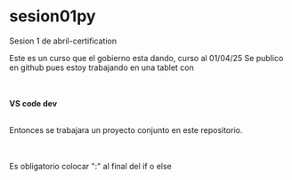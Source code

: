 # sesion01py
Sesion 1 de abril-certification

Este es un curso que el gobierno esta dando, curso al 01/04/25
Se publico en github pues estoy trabajando en una tablet con 


<br><br>
**VS code dev** 
<br><br>


Entonces se trabajara un proyecto conjunto en este repositorio. 


<br><br>
Es obligatorio colocar ":" 
al final del if o else